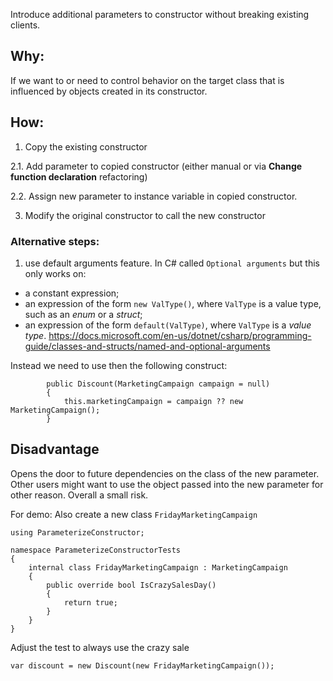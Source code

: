 ﻿Introduce additional parameters to constructor without breaking existing clients.

## Why:
If we want to or need to control behavior on the target class that is influenced by objects created in its constructor.

## How:

1. Copy the existing constructor

2.1. Add parameter to copied constructor (either manual or via **Change function declaration** refactoring)

2.2. Assign new parameter to instance variable in copied constructor.

3. Modify the original constructor to call the new constructor

### Alternative steps:

1. use default arguments feature. In C# called `Optional arguments` but this only works on:
- a constant expression;
- an expression of the form `new ValType()`, where `ValType` is a value type, such as an *enum* or a *struct*;
- an expression of the form `default(ValType)`, where `ValType` is a *value type*.
https://docs.microsoft.com/en-us/dotnet/csharp/programming-guide/classes-and-structs/named-and-optional-arguments

Instead we need to use then the following construct:

```
        public Discount(MarketingCampaign campaign = null)
        {
            this.marketingCampaign = campaign ?? new MarketingCampaign();
        }
```

## Disadvantage
Opens the door to future dependencies on the class of the new parameter.
Other users might want to use the object passed into the new parameter for other reason.
Overall a small risk.


For demo:
Also create a new class `FridayMarketingCampaign`

```
using ParameterizeConstructor;

namespace ParameterizeConstructorTests
{
    internal class FridayMarketingCampaign : MarketingCampaign
    {
        public override bool IsCrazySalesDay()
        {
            return true;
        }
    }
}
```

Adjust the test to always use the crazy sale
```
var discount = new Discount(new FridayMarketingCampaign());
```